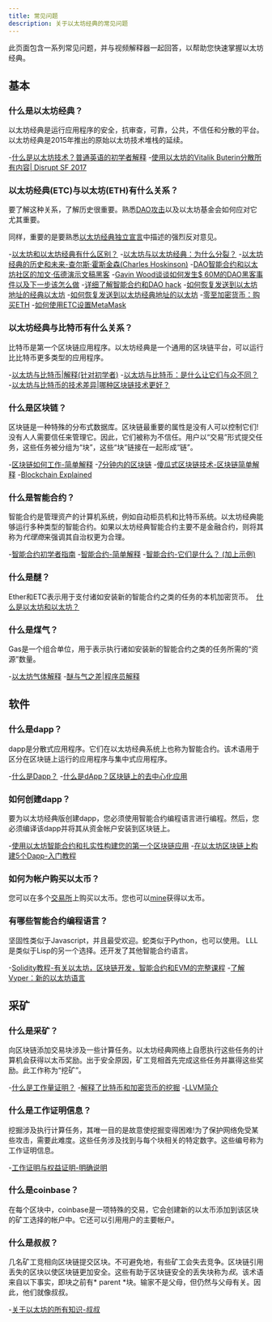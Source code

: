 ```yaml
---
title: 常见问题
description: 关于以太坊经典的常见问题
---
```


此页面包含一系列常见问题，并与视频解释器一起回答，以帮助您快速掌握以太坊经典。

## 基本

### 什么是以太坊经典？

以太坊经典是运行应用程序的安全，抗审查，可靠，公共，不信任和分散的平台。以太坊经典是2015年推出的原始以太坊技术堆栈的延续。

-[什么是以太坊技术？普通英语的初学者解释](https://youtu.be/jxLkbJozKbY)
-[使用以太坊的Vitalik Buterin分散所有内容| Disrupt SF 2017](https://youtu.be/WSN5BaCzsbo)

### 以太坊经典(ETC)与以太坊(ETH)有什么关系？

要了解这种关系，了解历史很重要。熟悉[DAO攻击](http://www.coindesk.com/understanding-dao-hack-journalists)以及以太坊基金会如何应对它尤其重要。

同样，重要的是要熟悉[以太坊经典独立宣言](/blog/2016-08-13-declaration-of-Independence)中描述的强烈反对意见。

-[以太坊和以太坊经典有什么区别？](https://youtu.be/EaC6YwO_H0U)
-[以太坊与以太坊经典：为什么分裂？](https://youtu.be/IOuEgLKqqjE)
-[以太坊经典的历史和未来-查尔斯·霍斯金森(Charles Hoskinson)](https://youtu.be/SQZB3pAhjP4)
-[DAO智能合约和以太坊社区的加文·伍德演示文稿黑客](https://youtu.be/KaOGtH7J0WE)
-[Gavin Wood谈谈如何发生$ 60M的DAO黑客事件以及下一步该怎么做](https://youtu.be/JzCGRtGyxvY)
-[详细了解智能合约和DAO hack](https://youtu.be/AfyB1VlnLNU)
-[如何恢复发送到以太坊地址的经典以太坊](https://medium.com/@nesterenkoi565/how-to-recover-ethereum-classic-sent-to-ethereum-address-691aca046f3e)
-[如何恢复发送到以太坊经典地址的以太坊](https://medium.com/@nesterenkoi565/how-to-recover-ethereum-sent-to-an-ethereum-classic-address-832d56a7d6d9)
-[零至加密货币：购买ETH](https://www.mewtopia.com/zerotocrypto-buy-eth/)
-[如何使用ETC设置MetaMask](https://youtu.be/BhVWWcwKKME)

### 以太坊经典与比特币有什么关系？

比特币是第一个区块链应用程序。以太坊经典是一个通用的区块链平台，可以运行比比特币更多类型的应用程序。

-[以太坊与比特币|解释(针对初学者)](https://youtu.be/d94l-_3B6dM)
-[以太坊与比特币：是什么让它们与众不同？](https://youtu.be/0UBk1e5qnr4)
-[以太坊与比特币的技术差异|哪种区块链技术更好？](https://youtu.be/fdWoNBt6CcY)

### 什么是区块链？

区块链是一种特殊的分布式数据库。区块链最重要的属性是没有人可以控制它们!没有人人需要信任来管理它。因此，它们被称为不信任。用户以“交易”形式提交任务，这些任务被分组为“块”，这些“块”链接在一起形成“链”。

-[区块链如何工作-简单解释](https://youtu.be/SSo_EIwHSd4)
-[7分钟内的区块链](https://youtu.be/yubzJw0uiE4)
-[傻瓜式区块链技术-区块链简单解释](https://youtu.be/2yJqjTiwpxM)
-[Blockchain Explained](https://youtu.be/QphJEO9ZX6s)

### 什么是智能合约？

智能合约是管理资产的计算机系统，例如自动柜员机和比特币系统。以太坊经典能够运行多种类型的智能合约。如果以太坊经典智能合约主要不是金融合约，则将其称为*代理商*来强调其自治权更为合理。

-[智能合约初学者指南](https://youtu.be/RZXJMdAk5zk)
-[智能合约-简单解释](https://youtu.be/ZE2HxTmxfrI)
-[智能合约-它们是什么？ (加上示例)](https://youtu.be/DhNyD8Cj0dg)

### 什么是醚？

Ether和ETC表示用于支付诸如安装新的智能合约之类的任务的本机加密货币。
 [什么是以太坊和以太坊？](https://youtu.be/fjnovGRQrRE)

### 什么是煤气？

Gas是一个组合单位，用于表示执行诸如安装新的智能合约之类的任务所需的“资源”数量。

-[以太坊气体解释](https://youtu.be/hQ78FVSv-vs)
-[醚与气之差|程序员解释](https://youtu.be/cZ0rYWJzeow)

## 软件

### 什么是dapp？

dapp是分散式应用程序。它们在以太坊经典系统上也称为智能合约。该术语用于区分在区块链上运行的应用程序与集中式应用程序。

-[什么是Dapp？](https://youtu.be/CDQX8inMCt0)
-[什么是dApp？区块链上的去中心化应用](https://youtu.be/F50OrwV6Uk8)

### 如何创建dapp？

要为以太坊经典版创建dapp，您必须使用智能合约编程语言进行编程。然后，您必须编译该dapp并将其从资金帐户安装到区块链上。

-[使用以太坊智能合约和扎实性构建您的第一个区块链应用](https://youtu.be/coQ5dg8wM2o)
-[在以太坊区块链上构建5个Dapp-入门教程](https://youtu.be/8wMKq7HvbKw)

### 如何为帐户购买以太币？

您可以在多个[交易所](/ecosystem/exchanges)上购买以太币。您也可以[mine](/development/mining-resources)获得以太币。

### 有哪些智能合约编程语言？

坚固性类似于Javascript，并且最受欢迎。蛇类似于Python，也可以使用。 LLL是类似于Lisp的另一个选择。还开发了其他智能合约语言。

-[Solidity教程-有关以太坊，区块链开发，智能合约和EVM的完整课程](https://youtu.be/ipwxYa-F1uY)
-[了解Vyper：新的以太坊语言](https://youtu.be/rqfM6cxXHB8)

## 采矿

### 什么是采矿？

向区块链添加交易块涉及一些计算任务。以太坊经典网络上自愿执行这些任务的计算机会获得以太币奖励。出于安全原因，矿工竞相首先完成这些任务并赢得这些奖励。此工作称为“挖矿”。

-[什么是工作量证明？](https://youtu.be/3EUAcxhuoU4)
-[解释了比特币和加密货币的挖掘](https://youtu.be/kZXXDp0_R-w)
-[LLVM简介](https://youtu.be/a5-WaD8VV38)

### 什么是工作证明信息？

挖掘涉及执行计算任务，其唯一目的是故意使挖掘变得困难!为了保护网络免受某些攻击，需要此难度。这些任务涉及找到与每个块相关的特定数字。这些编号称为工作证明信息。

-[工作证明与权益证明-明确说明](https://youtu.be/y_hEezRilCY)

### 什么是coinbase？

在每个区块中，coinbase是一项特殊的交易，它会创建新的以太币添加到该区块的矿工选择的帐户中。它还可以引用用户的主要帐户。

### 什么是叔叔？

几名矿工竞相向区块链提交区块。不可避免地，有些矿工会失去竞争。区块链引用丢失的区块以使区块链更加安全。这些有助于区块链安全的丢失块称为*叔*。该术语来自以下事实，即块之前有* parent *块。输家不是父母，但仍然与父母有关。因此，他们就像叔叔。

-[关于以太坊的所有知识-叔叔](https://youtu.be/iIhxtuIhT_g)
